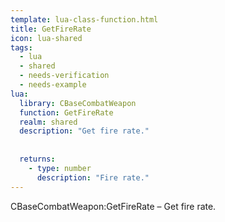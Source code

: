 ```yaml
---
template: lua-class-function.html
title: GetFireRate
icon: lua-shared
tags:
  - lua
  - shared
  - needs-verification
  - needs-example
lua:
  library: CBaseCombatWeapon
  function: GetFireRate
  realm: shared
  description: "Get fire rate."
  
  
  returns:
    - type: number
      description: "Fire rate."
---
```


<div class="lua__search__keywords">
CBaseCombatWeapon:GetFireRate &#x2013; Get fire rate.
</div>
